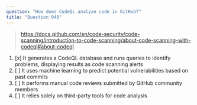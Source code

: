 ```yaml
---
question: "How does CodeQL analyze code in GitHub?"
title: "Question 040"
---
```


> https://docs.github.com/en/code-security/code-scanning/introduction-to-code-scanning/about-code-scanning-with-codeql#about-codeql
1. [x] It generates a CodeQL database and runs queries to identify problems, displaying results as code scanning alerts
1. [ ] It uses machine learning to predict potential vulnerabilities based on past commits
1. [ ] It performs manual code reviews submitted by GitHub community members
1. [ ] It relies solely on third-party tools for code analysis
